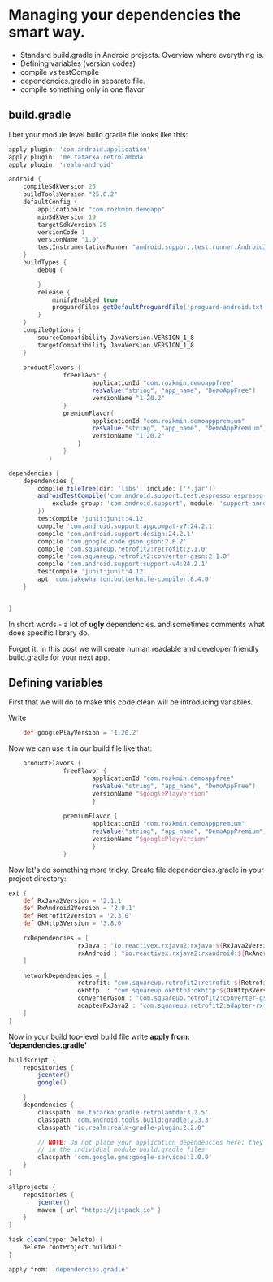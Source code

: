 # Managing your dependencies the smart way.

* Standard build.gradle in Android projects. Overview where everything is.
* Defining variables (version codes)
* compile vs testCompile
* dependencies.gradle in separate file.
* compile something only in one flavor

## build.gradle
I bet your module level build.gradle file looks like this: 
```groovy
apply plugin: 'com.android.application'
apply plugin: 'me.tatarka.retrolambda'
apply plugin: 'realm-android'

android {
    compileSdkVersion 25
    buildToolsVersion "25.0.2"
    defaultConfig {
        applicationId "com.rozkmin.demoapp"
        minSdkVersion 19
        targetSdkVersion 25
        versionCode 1
        versionName "1.0"
        testInstrumentationRunner "android.support.test.runner.AndroidJUnitRunner"
    }
    buildTypes {
        debug {

        }
        release {
            minifyEnabled true
            proguardFiles getDefaultProguardFile('proguard-android.txt'), 'proguard-rules.pro'
        }
    }
    compileOptions {
        sourceCompatibility JavaVersion.VERSION_1_8
        targetCompatibility JavaVersion.VERSION_1_8
    }
    
    productFlavors {
               freeFlavor {
                       applicationId "com.rozkmin.demoappfree"
                       resValue("string", "app_name", "DemoAppFree")
                       versionName "1.20.2"
               }
               premiumFlavor{
                       applicationId "com.rozkmin.demoapppremium"
                       resValue("string", "app_name", "DemoAppPremium")
                       versionName "1.20.2" 
                   }
               }
           }

dependencies {
    dependencies {
        compile fileTree(dir: 'libs', include: ['*.jar'])
        androidTestCompile('com.android.support.test.espresso:espresso-core:2.2.2', {
            exclude group: 'com.android.support', module: 'support-annotations'
        })
        testCompile 'junit:junit:4.12'
        compile 'com.android.support:appcompat-v7:24.2.1'
        compile 'com.android.support:design:24.2.1'
        compile 'com.google.code.gson:gson:2.6.2'
        compile 'com.squareup.retrofit2:retrofit:2.1.0'
        compile 'com.squareup.retrofit2:converter-gson:2.1.0'
        compile 'com.android.support:support-v4:24.2.1'
        testCompile 'junit:junit:4.12'
        apt 'com.jakewharton:butterknife-compiler:8.4.0'
    }


}

```

In short words - a lot of **ugly** dependencies. and sometimes comments what does specific library do. 

Forget it. In this post we will create human readable and developer friendly build.gradle for your next app.

## Defining variables

First that we will do to make this code clean will be introducing variables.

Write 
```groovy
    def googlePlayVersion = '1.20.2' 
```

Now we can use it in our build file like that:

```groovy
    productFlavors {
               freeFlavor {
                       applicationId "com.rozkmin.demoappfree"
                       resValue("string", "app_name", "DemoAppFree")
                       versionName "$googlePlayVersion"
                       }
                
               premiumFlavor {
                       applicationId "com.rozkmin.demoapppremium"
                       resValue("string", "app_name", "DemoAppPremium")
                       versionName "$googlePlayVersion"
                       }
               }
```

Now let's do something more tricky. Create file dependencies.gradle in your project directory:

```groovy
ext {
    def RxJava2Version = '2.1.1'
    def RxAndroid2Version = '2.0.1'
    def Retrofit2Version = '2.3.0'
    def OkHttp3Version = '3.8.0'

    rxDependencies = [
                   rxJava : "io.reactivex.rxjava2:rxjava:${RxJava2Version}",
                   rxAndroid : "io.reactivex.rxjava2:rxandroid:${RxAndroid2Version}",
    ]

    networkDependencies = [
                   retrofit: "com.squareup.retrofit2:retrofit:${Retrofit2Version}",
                   okhttp  : "com.squareup.okhttp3:okhttp:${OkHttp3Version}",
                   converterGson : "com.squareup.retrofit2:converter-gson:${Retrofit2Version}",
                   adapterRxJava2 : "com.squareup.retrofit2:adapter-rxjava2:${Retrofit2Version}"
    ]
}
```

Now in your build top-level build file write **apply from: 'dependencies.gradle'**

```groovy
buildscript {
    repositories {
        jcenter()
        google()

    }
    dependencies {
        classpath 'me.tatarka:gradle-retrolambda:3.2.5'
        classpath 'com.android.tools.build:gradle:2.3.3'
        classpath "io.realm:realm-gradle-plugin:2.2.0"

        // NOTE: Do not place your application dependencies here; they belong
        // in the individual module build.gradle files
        classpath 'com.google.gms:google-services:3.0.0'
    }
}

allprojects {
    repositories {
        jcenter()
        maven { url "https://jitpack.io" }
    }
}

task clean(type: Delete) {
    delete rootProject.buildDir
}

apply from: 'dependencies.gradle'
```

